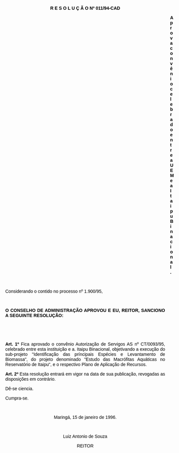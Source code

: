<BODY TEXT="#000000">

<B><FONT FACE="Arial"><P ALIGN="CENTER">R E S O L U &Ccedil; &Atilde; O  Nº 011/94-CAD</P>
</B><P ALIGN="JUSTIFY"></P><DIR>
<DIR>
<DIR>
<DIR>
<DIR>
<DIR>
<DIR>
<DIR>
<DIR>
<DIR>
<DIR>
<DIR>
<DIR>

<B><P ALIGN="JUSTIFY">Aprova conv&ecirc;nio celebrado entre a UEM e a Itaipu Binacional.</P>
</B><P ALIGN="JUSTIFY"></P>
<P ALIGN="JUSTIFY">&nbsp;</P></DIR>
</DIR>
</DIR>
</DIR>
</DIR>
</DIR>
</DIR>
</DIR>
</DIR>
</DIR>
</DIR>
</DIR>
</DIR>

<P ALIGN="JUSTIFY">Considerando o contido no processo nº 1.900/95,</P>
<P ALIGN="JUSTIFY"></P>
<P ALIGN="JUSTIFY">&nbsp;</P>
<B><P ALIGN="JUSTIFY">O CONSELHO DE ADMINISTRA&Ccedil;&Atilde;O APROVOU E EU, REITOR, SANCIONO A SEGUINTE RESOLU&Ccedil;&Atilde;O:</P>
</B><P ALIGN="JUSTIFY"></P>
<P ALIGN="JUSTIFY">&nbsp;</P>
<P ALIGN="JUSTIFY">&nbsp;</P>
<B><P ALIGN="JUSTIFY">Art. 1º</B> Fica aprovado o conv&ecirc;nio Autoriza&ccedil;&atilde;o de Servigos AS nº CT/0093/95, celebrado entre esta institui&ccedil;&atilde;o e a. Itaipu Binacional, objetivando a execu&ccedil;&atilde;o do sub-projeto "Identifica&ccedil;&atilde;o das pr&iacute;ncipais Esp&eacute;cies e Levantamento de Biomassa", do projeto denominado "Estudo das Macr&oacute;fitas Aqu&aacute;ticas no Reservat&oacute;rio de Itaipu", e o respectivo Plano de Aplica&ccedil;&atilde;o de Recursos.</P>
<B><P ALIGN="JUSTIFY">Art. 2º</B> Esta resolu&ccedil;&atilde;o entrar&aacute; em vigor na data de sua publica&ccedil;&atilde;o, revogadas as disposi&ccedil;&otilde;es em contr&aacute;rio. </P>
<P ALIGN="JUSTIFY">D&ecirc;-se ciencia.</P>
<P ALIGN="JUSTIFY">Cumpra-se.</P>
<P ALIGN="JUSTIFY"></P>
<P ALIGN="CENTER">&nbsp;</P>
<P ALIGN="CENTER">Maring&aacute;, 15 de janeiro de 1996.</P>
<P ALIGN="CENTER"></P>
<P ALIGN="CENTER">&nbsp;</P>
<P ALIGN="CENTER">Luiz Antonio de Souza</P>
<P ALIGN="CENTER">REITOR</P></FONT></BODY>
